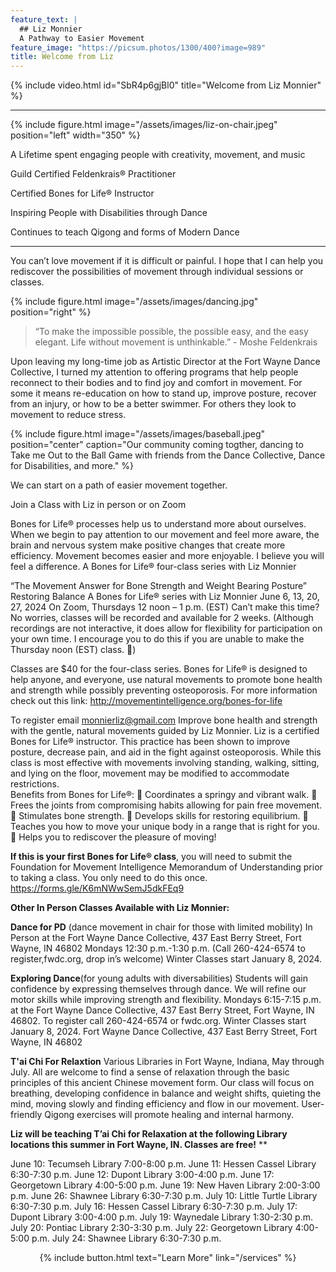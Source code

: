 ```yaml
---
feature_text: |
  ## Liz Monnier
  A Pathway to Easier Movement
feature_image: "https://picsum.photos/1300/400?image=989"
title: Welcome from Liz
---
```


{% include video.html id="SbR4p6gjBl0" title="Welcome from Liz Monnier" %}

<hr/>

{% include figure.html image="/assets/images/liz-on-chair.jpeg" position="left" width="350" %}

A Lifetime spent engaging people with creativity, movement, and music

Guild Certified Feldenkrais® Practitioner

Certified Bones for Life® Instructor

Inspiring People with Disabilities through Dance

Continues to teach Qigong and forms of Modern Dance

<hr/>


You can’t love movement if it is difficult or painful. I hope that I can help you
rediscover the possibilities of movement through individual sessions or classes.

{% include figure.html image="/assets/images/dancing.jpg" position="right" %}

> “To make the impossible possible, the possible easy, and the easy elegant. Life
without movement is unthinkable.” - Moshe Feldenkrais

Upon leaving my long-time job as Artistic Director at the Fort Wayne Dance
Collective, I turned my attention to offering programs that help people reconnect to
their bodies and to find joy and comfort in movement. For some it means re-education on how to stand up, improve posture, recover from an injury, or how to
be a better swimmer. For others they look to movement to reduce stress.

{% include figure.html image="/assets/images/baseball.jpeg" position="center" caption="Our community coming togther, dancing to Take me Out to the Ball Game with friends from the Dance Collective, Dance for Disabilities, and more." %}

We can start on a path of easier movement together.

Join a Class with Liz in person or on Zoom

Bones for Life® processes help us to understand more about ourselves. When we begin to pay attention to our movement and feel more aware, the brain and nervous system make positive changes that create more efficiency. Movement becomes easier and more enjoyable. I believe you will feel a difference. 
A Bones for Life® four-class series with Liz Monnier

“The Movement Answer for Bone Strength and Weight Bearing Posture”
Restoring Balance
A Bones for Life® series with Liz Monnier
June 6, 13, 20, 27, 2024
On Zoom, Thursdays 12 noon – 1 p.m. (EST)
 Can’t make this time? No worries, classes will be recorded and available for 2 weeks.
(Although recordings are not interactive, it does allow for flexibility for participation on your own time. I encourage you to do this if you are unable to make the Thursday noon (EST) class. )

Classes are $40 for the four-class series. 
Bones for Life® is designed to help anyone, and everyone, use natural movements to promote bone health and strength while possibly preventing osteoporosis. For more information check out this link: http://movementintelligence.org/bones-for-life  

To register email monnierliz@gmail.com
Improve bone health and strength with the gentle, natural movements guided by Liz Monnier.  Liz is a certified Bones for Life® instructor.  This practice has been shown to improve posture, decrease pain, and aid in the fight against osteoporosis.  While this class is most effective with movements involving standing, walking, sitting, and lying on the floor, movement may be modified to accommodate restrictions.  
Benefits from Bones for Life®: 
	Coordinates a springy and vibrant walk.
	Frees the joints from compromising habits allowing for pain free movement.
	Stimulates bone strength. 
	Develops skills for restoring equilibrium. 
	Teaches you how to move your unique body in a range that is right for you. 
	Helps you to rediscover the pleasure of moving! 

**If this is your first Bones for Life® class**, you will need to submit the Foundation for Movement Intelligence Memorandum of Understanding prior to taking a class. You only need to do this once. 
https://forms.gle/K6mNWwSemJ5dkFEq9

**Other In Person Classes Available with Liz Monnier:**

**Dance for PD** (dance movement in chair for those with limited mobility) 
In Person at the Fort Wayne Dance Collective, 437 East Berry Street, Fort Wayne, IN 46802
Mondays 12:30 p.m.-1:30 p.m. (Call 260-424-6574 to register,fwdc.org, drop in’s welcome) Winter Classes start January 8, 2024. 

**Exploring Dance**(for young adults with diversabilities)
Students will gain confidence by expressing themselves through dance. We will refine our motor skills while improving strength and flexibility. Mondays 6:15-7:15 p.m. at the Fort Wayne Dance Collective, 437 East Berry Street, Fort Wayne, IN 46802. To register call 260-424-6574 or fwdc.org. Winter Classes start January 8, 2024. 
Fort Wayne Dance Collective, 437 East Berry Street, Fort Wayne, IN 46802

**T'ai Chi For Relaxtion**
Various Libraries in Fort Wayne, Indiana, May through July. All are welcome to find a sense of relaxation through the basic principles of this ancient Chinese movement form.  Our class will focus on breathing, developing confidence in balance and weight shifts, quieting the mind, moving slowly and finding efficiency and flow in our movement. User-friendly Qigong exercises will promote healing and internal harmony. 

**Liz will be teaching T’ai Chi for Relaxation at the following Library locations this summer in Fort Wayne, IN. 
Classes are free!** **

June 10: Tecumseh Library 7:00-8:00 p.m.
June 11: Hessen Cassel Library 6:30-7:30 p.m.
June 12: Dupont Library 3:00-4:00 p.m.
June 17: Georgetown Library 4:00-5:00 p.m.
June 19: New Haven Library 2:00-3:00 p.m.
June 26: Shawnee Library 6:30-7:30 p.m.
July 10: Little Turtle Library 6:30-7:30 p.m.
July 16: Hessen Cassel Library 6:30-7:30 p.m.
July 17: Dupont Library 3:00-4:00 p.m.
July 19: Waynedale Library 1:30-2:30 p.m.
July 20: Pontiac Library 2:30-3:30 p.m.
July 22: Georgetown Library 4:00-5:00 p.m.
July 24: Shawnee Library 6:30-7:30 p.m.





<p style="text-align: center;">{% include button.html text="Learn More" link="/services" %}</p>
